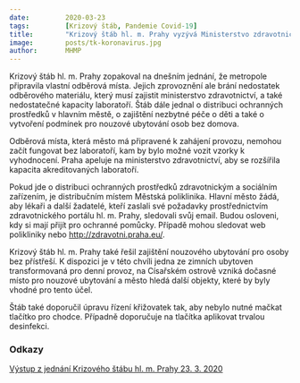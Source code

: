 ```yaml
---
date:         2020-03-23
tags:         [Krizový štáb, Pandemie Covid-19]
title:        "Krizový štáb hl. m. Prahy vyzývá Ministerstvo zdravotnictví ČR, aby umožnilo dlouhodobý provoz a rozšíření kapacit akreditovaných laboratoří "
image: 	      posts/tk-koronavirus.jpg
author:       MHMP
---
```


Krizový štáb hl. m. Prahy zopakoval na dnešním jednání, že metropole připravila vlastní odběrová místa. Jejich zprovoznění ale brání nedostatek odběrového materiálu, který musí zajistit ministerstvo zdravotnictví, a také nedostatečné kapacity laboratoří. Štáb dále jednal o distribuci ochranných prostředků v hlavním městě, o zajištění nezbytné péče o děti a také o vytvoření podmínek pro nouzové ubytování osob bez domova.

Odběrová místa, která město má připravené k zahájení provozu, nemohou začít fungovat bez laboratoří, kam by bylo možné vozit vzorky k vyhodnocení. Praha apeluje na ministerstvo zdravotnictví, aby se rozšířila kapacita akreditovaných laboratoří.

Pokud jde o distribuci ochranných prostředků zdravotnickým a sociálním zařízením, je distribučním místem Městská poliklinika. Hlavní město žádá, aby lékaři a další žadatelé, kteří zaslali své požadavky prostřednictvím zdravotnického portálu hl. m. Prahy, sledovali svůj email. Budou osloveni, kdy si mají přijít pro ochranné pomůcky. Případě mohou sledovat web polikliniky nebo http://zdravotni.praha.eu/.

Krizový štáb hl. m. Prahy také řešil zajištění nouzového ubytování pro osoby bez přístřeší. K dispozici je v této chvíli jedna ze zimních ubytoven transformovaná pro denní provoz, na Císařském ostrově vzniká dočasné místo pro nouzové ubytování a město hledá další objekty, které by byly vhodné pro tento účel.

Štáb také doporučil úpravu řízení křižovatek tak, aby nebylo nutné mačkat tlačítko pro chodce. Případně doporučuje na tlačítka aplikovat trvalou desinfekci. 

### Odkazy
 
[Výstup z jednání Krizového štábu hl. m. Prahy 23. 3. 2020](/assets/pdf/ks-vystup4.pdf)
